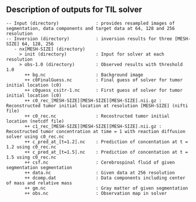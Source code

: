 ## Description of outputs for TIL solver
    
    
    -- Input (directory)              : provides resampled images of segmentation, data components and target data at 64, 128 and 256 resolution
    -- Inversion (directory)          : inversion results for three [MESH-SIZE] 64, 128, 256
       - nx[MESH-SIZE] (directory)  
         > init (directory)           : Input for solver at each resolution
         > obs-1.0 (directory)        : Observed results with threshold 1.0 
           ++ bg.nc                   : Background image 
           ++ c0FinalGuess.nc         : Final guess of solver for tumor initial location (c0)
           ++ c0guess_csitr-1.nc      : First guess of solver for tumor initial location (c0)
           ++ c0_rec_[MESH-SIZE][MESH-SIZE][MESH-SIZE].nii.gz : Reconstructed tumor initial location at resolution [MESH-SIZE] (nifti file)
           ++ c0_rec.nc               : Recostructed tumor initial location (netcdf file)
           ++ c1_rec_[MESH-SIZE][MESH-SIZE][MESH-SIZE].nii.gz : Recostructed tumor concentration at time = 1 with reaction diffusion solver using c0_rec.nc
           ++ c_pred_at_[t=1.2].nc    : Prediction of concentation at t = 1.2 using c0_rec.nc
           ++ c_pred_at_[t=1.5].nc    : Prediction of concentation at t = 1.5 using c0_rec.nc
           ++ csf.nc                  : Cerebrospinal fluid of given segmentation segmentation
           ++ data.nc                 : Given data at 256 resolution
           ++ dcomp.dat               : Data components including center of mass and relative mass 
           ++ gm.nc                   : Gray matter of given segmentation
           ++ obs.nc                  : Observation map in solver
        
